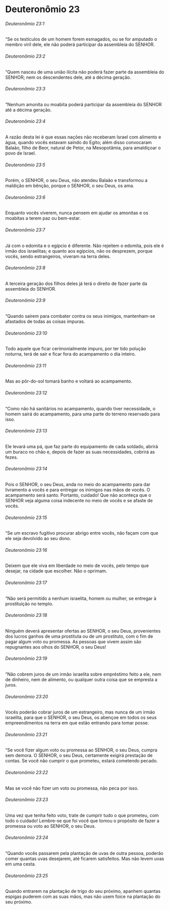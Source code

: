 # Deuteronômio 23

###### Deuteronômio 23:1

“Se os testículos de um homem forem esmagados, ou se for amputado o membro viril dele, ele não poderá participar da assembleia do SENHOR.

###### Deuteronômio 23:2

“Quem nasceu de uma união ilícita não poderá fazer parte da assembleia do SENHOR; nem os descendentes dele, até a décima geração.

###### Deuteronômio 23:3

“Nenhum amonita ou moabita poderá participar da assembleia do SENHOR até a décima geração.

###### Deuteronômio 23:4

A razão desta lei é que essas nações não receberam Israel com alimento e água, quando vocês estavam saindo do Egito; além disso convocaram Balaão, filho de Beor, natural de Petor, na Mesopotâmia, para amaldiçoar o povo de Israel.

###### Deuteronômio 23:5

Porém, o SENHOR, o seu Deus, não atendeu Balaão e transformou a maldição em bênção, porque o SENHOR, o seu Deus, os ama.

###### Deuteronômio 23:6

Enquanto vocês viverem, nunca pensem em ajudar os amonitas e os moabitas a terem paz ou bem-estar.

###### Deuteronômio 23:7

Já com o edomita e o egípcio é diferente. Não rejeitem o edomita, pois ele é irmão dos israelitas; e quanto aos egípcios, não os desprezem, porque vocês, sendo estrangeiros, viveram na terra deles.

###### Deuteronômio 23:8

A terceira geração dos filhos deles já terá o direito de fazer parte da assembleia do SENHOR.

###### Deuteronômio 23:9

“Quando saírem para combater contra os seus inimigos, mantenham-se afastados de todas as coisas impuras.

###### Deuteronômio 23:10

Todo aquele que ficar cerimonialmente impuro, por ter tido polução noturna, terá de sair e ficar fora do acampamento o dia inteiro.

###### Deuteronômio 23:11

Mas ao pôr-do-sol tomará banho e voltará ao acampamento.

###### Deuteronômio 23:12

“Como não há sanitários no acampamento, quando tiver necessidade, o homem sairá do acampamento, para uma parte do terreno reservado para isso.

###### Deuteronômio 23:13

Ele levará uma pá, que faz parte do equipamento de cada soldado, abrirá um buraco no chão e, depois de fazer as suas necessidades, cobrirá as fezes.

###### Deuteronômio 23:14

Pois o SENHOR, o seu Deus, anda no meio do acampamento para dar livramento a vocês e para entregar os inimigos nas mãos de vocês. O acampamento será santo. Portanto, cuidado! Que não aconteça que o SENHOR veja alguma coisa indecente no meio de vocês e se afaste de vocês.

###### Deuteronômio 23:15

“Se um escravo fugitivo procurar abrigo entre vocês, não façam com que ele seja devolvido ao seu dono.

###### Deuteronômio 23:16

Deixem que ele viva em liberdade no meio de vocês, pelo tempo que desejar, na cidade que escolher. Não o oprimam.

###### Deuteronômio 23:17

“Não será permitido a nenhum israelita, homem ou mulher, se entregar à prostituição no templo.

###### Deuteronômio 23:18

Ninguém deverá apresentar ofertas ao SENHOR, o seu Deus, provenientes dos lucros ganhos de uma prostituta ou de um prostituto, com o fim de pagar algum voto ou promessa. As pessoas que vivem assim são repugnantes aos olhos do SENHOR, o seu Deus!

###### Deuteronômio 23:19

“Não cobrem juros de um irmão israelita sobre empréstimo feito a ele, nem de dinheiro, nem de alimento, ou qualquer outra coisa que se empresta a juros.

###### Deuteronômio 23:20

Vocês poderão cobrar juros de um estrangeiro, mas nunca de um irmão israelita, para que o SENHOR, o seu Deus, os abençoe em todos os seus empreendimentos na terra em que estão entrando para tomar posse.

###### Deuteronômio 23:21

“Se você fizer algum voto ou promessa ao SENHOR, o seu Deus, cumpra sem demora. O SENHOR, o seu Deus, certamente exigirá prestação de contas. Se você não cumprir o que prometeu, estará cometendo pecado.

###### Deuteronômio 23:22

Mas se você não fizer um voto ou promessa, não peca por isso.

###### Deuteronômio 23:23

Uma vez que tenha feito voto, trate de cumprir tudo o que prometeu, com todo o cuidado! Lembre-se que foi você que tomou o propósito de fazer a promessa ou voto ao SENHOR, o seu Deus.

###### Deuteronômio 23:24

“Quando vocês passarem pela plantação de uvas de outra pessoa, poderão comer quantas uvas desejarem, até ficarem satisfeitos. Mas não levem uvas em uma cesta.

###### Deuteronômio 23:25

Quando entrarem na plantação de trigo do seu próximo, apanhem quantas espigas puderem com as suas mãos, mas não usem foice na plantação do seu próximo.

